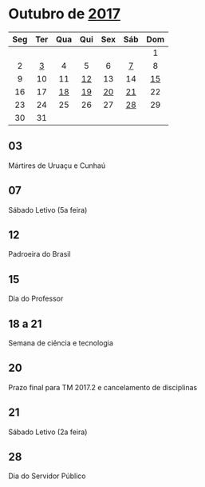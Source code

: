 # Outubro de [2017](../README.md)

|Seg|Ter|Qua|Qui|Sex|Sáb|Dom|
|:---:|:---:|:---:|:---:|:---:|:---:|:---:|
|||||||1|
|2|[3](#3)|4|5|6|[7](#7)|8|
|9|10|11|[12](#12)|13|14|[15](#15)|
|16|17|[18](#18-a-21)|[19](#18-a-21)|[20](#18-a-21)|[21](#18-a-21)|22|
|23|24|25|26|27|[28](#28)|29|
|30|31||||||

## 03
Mártires de Uruaçu e Cunhaú

## 07
Sábado Letivo (5a feira)

## 12
Padroeira do Brasil
## 15
Dia do Professor

## 18 a 21
Semana de ciência e tecnologia

## 20
Prazo final para TM 2017.2 e cancelamento de disciplinas

## 21
Sábado Letivo (2a feira)

## 28
Dia do Servidor Público

